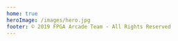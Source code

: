 ```yaml
---
home: true
heroImage: /images/hero.jpg
footer: © 2019 FPGA Arcade Team - All Rights Reserved
---
```


